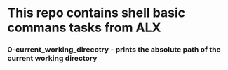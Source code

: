 # This repo contains shell basic commans tasks from ALX

### 0-current_working_direcotry - prints the absolute path of the current working directory